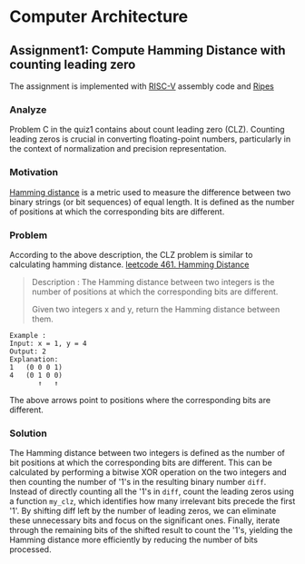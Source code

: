 # Computer Architecture
## Assignment1: Compute Hamming Distance with counting leading zero
The assignment is implemented with [RISC-V](https://en.wikipedia.org/wiki/RISC-V) assembly code and [Ripes](https://github.com/mortbopet/Ripes)
### Analyze
Problem C in the quiz1 contains about count leading zero (CLZ). Counting leading zeros is crucial in converting floating-point numbers, particularly in the context of normalization and precision representation.
### Motivation
[Hamming distance](https://en.wikipedia.org/wiki/Hamming_distance) is a metric used to measure the difference between two binary strings (or bit sequences) of equal length. It is defined as the number of positions at which the corresponding bits are different.

### Problem
According to the above description, the CLZ problem is similar to calculating hamming distance.
[leetcode 461. Hamming Distance](https://leetcode.com/problems/hamming-distance/description/)
> Description : The Hamming distance between two integers is the number of positions at which the corresponding bits are different.
> 
> Given two integers x and y, return the Hamming distance between them.

```
Example : 
Input: x = 1, y = 4
Output: 2
Explanation:
1   (0 0 0 1)
4   (0 1 0 0)
       ↑   ↑
```

The above arrows point to positions where the corresponding bits are different.

### Solution
The Hamming distance between two integers is defined as the number of bit positions at which the corresponding bits are different. This can be calculated by performing a bitwise XOR operation on the two integers and then counting the number of '1's in the resulting binary number `diff`. Instead of directly counting all the '1's in `diff`, count the leading zeros using a function `my_clz`, which identifies how many irrelevant bits precede the first '1'. By shifting diff left by the number of leading zeros, we can eliminate these unnecessary bits and focus on the significant ones. Finally, iterate through the remaining bits of the shifted result to count the '1's, yielding the Hamming distance more efficiently by reducing the number of bits processed.
